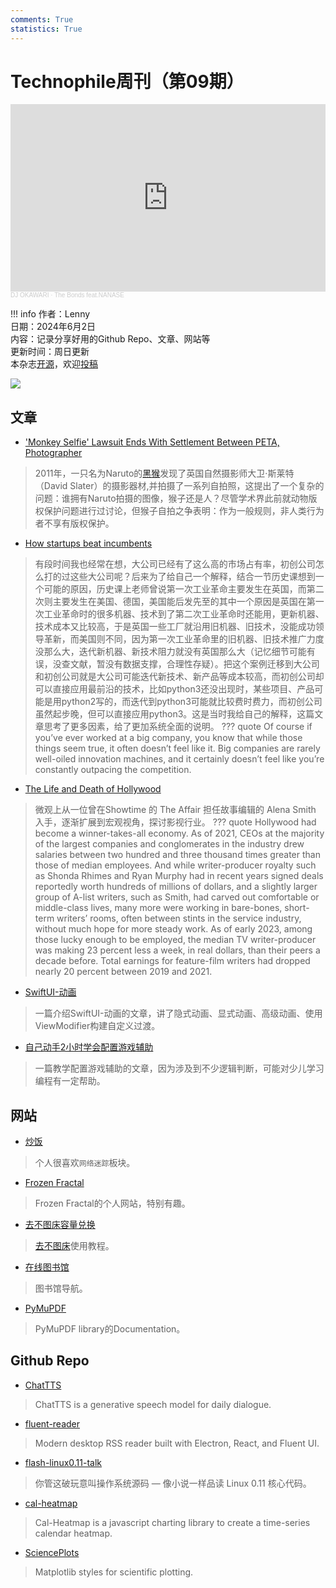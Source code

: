 ```yaml
---
comments: True
statistics: True
---
```


# Technophile周刊（第09期）

<iframe width="100%" height="300" scrolling="no" frameborder="no" allow="autoplay" src="https://w.soundcloud.com/player/?url=https%3A//api.soundcloud.com/tracks/205679035&color=%23ff5500&auto_play=false&hide_related=false&show_comments=true&show_user=true&show_reposts=false&show_teaser=true&visual=true"></iframe><div style="font-size: 10px; color: #cccccc;line-break: anywhere;word-break: normal;overflow: hidden;white-space: nowrap;text-overflow: ellipsis; font-family: Interstate,Lucida Grande,Lucida Sans Unicode,Lucida Sans,Garuda,Verdana,Tahoma,sans-serif;font-weight: 100;"><a href="https://soundcloud.com/djokawari" title="DJ OKAWARI" target="_blank" style="color: #cccccc; text-decoration: none;">DJ OKAWARI</a> · <a href="https://soundcloud.com/djokawari/thebondsfeatnanase" title="The Bonds feat.NANASE" target="_blank" style="color: #cccccc; text-decoration: none;">The Bonds feat.NANASE</a></div>

!!! info
    作者：Lenny<br>
    日期：2024年6月2日<br>
    内容：记录分享好用的Github Repo、文章、网站等<br>
    更新时间：周日更新<br>
    本杂志[开源](https://github.com/LennyChenLaw/Weekly)，欢迎[投稿](https://github.com/LennyChenLaw/Weekly/issues)<br>

![](https://s2.loli.net/2024/06/02/DriAqjOI8Fba7Wv.jpg)
## 文章
+ ['Monkey Selfie' Lawsuit Ends With Settlement Between PETA, Photographer](https://www.npr.org/sections/thetwo-way/2017/09/12/550417823/-animal-rights-advocates-photographer-compromise-over-ownership-of-monkey-selfie)
>2011年，一只名为Naruto的[黑猴](https://www.wikiwand.com/zh/%E9%BB%91%E7%8C%B4)发现了英国自然摄影师大卫·斯莱特（David Slater）的摄影器材,并拍摄了一系列自拍照，这提出了一个复杂的问题：谁拥有Naruto拍摄的图像，猴子还是人？尽管学术界此前就动物版权保护问题进行过讨论，但猴子自拍之争表明：作为一般规则，非人类行为者不享有版权保护。

+ [How startups beat incumbents](https://longform.asmartbear.com/startup-beats-incumbent)
>有段时间我也经常在想，大公司已经有了这么高的市场占有率，初创公司怎么打的过这些大公司呢？后来为了给自己一个解释，结合一节历史课想到一个可能的原因，历史课上老师曾说第一次工业革命主要发生在英国，而第二次则主要发生在美国、德国，美国能后发先至的其中一个原因是英国在第一次工业革命时的很多机器、技术到了第二次工业革命时还能用，更新机器、技术成本又比较高，于是英国一些工厂就沿用旧机器、旧技术，没能成功领导革新，而美国则不同，因为第一次工业革命里的旧机器、旧技术推广力度没那么大，迭代新机器、新技术阻力就没有英国那么大（记忆细节可能有误，没查文献，暂没有数据支撑，合理性存疑）。把这个案例迁移到大公司和初创公司就是大公司可能迭代新技术、新产品等成本较高，而初创公司却可以直接应用最前沿的技术，比如python3还没出现时，某些项目、产品可能是用python2写的，而迭代到python3可能就比较费时费力，而初创公司虽然起步晚，但可以直接应用python3。这是当时我给自己的解释，这篇文章思考了更多因素，给了更加系统全面的说明。
??? quote 
    Of course if you’ve ever worked at a big company, you know that while those things seem true, it often doesn’t feel like it. Big companies are rarely well-oiled innovation machines, and it certainly doesn’t feel like you’re constantly outpacing the competition.

+ [The Life and Death of Hollywood](https://harpers.org/archive/2024/05/the-life-and-death-of-hollywood-daniel-bessner/)
>微观上从一位曾在Showtime 的 The Affair 担任故事编辑的 Alena Smith 入手，逐渐扩展到宏观视角，探讨影视行业。
??? quote
    Hollywood had become a winner-takes-all economy. As of 2021, CEOs at the majority of the largest companies and conglomerates in the industry drew salaries between two hundred and three thousand times greater than those of median employees. And while writer-producer royalty such as Shonda Rhimes and Ryan Murphy had in recent years signed deals reportedly worth hundreds of millions of dollars, and a slightly larger group of A-list writers, such as Smith, had carved out comfortable or middle-class lives, many more were working in bare-bones, short-term writers’ rooms, often between stints in the service industry, without much hope for more steady work. As of early 2023, among those lucky enough to be employed, the median TV writer-producer was making 23 percent less a week, in real dollars, than their peers a decade before. Total earnings for feature-film writers had dropped nearly 20 percent between 2019 and 2021.

+ [SwiftUI-动画](https://juejin.cn/post/7371986999165337610)
> 一篇介绍SwiftUI-动画的文章，讲了隐式动画、显式动画、高级动画、使用ViewModifier构建自定义过渡。

+ [自己动手2小时学会配置游戏辅助](https://www.cnblogs.com/rongdi/p/18203456)
> 一篇教学配置游戏辅助的文章，因为涉及到不少逻辑判断，可能对少儿学习编程有一定帮助。

## 网站
+ [炒饭](https://choa.fun/all)
>个人很喜欢`网络迷踪`板块。
+ [Frozen Fractal](https://frozenfractal.com/)
>Frozen Fractal的个人网站，特别有趣。
+ [去不图床容量兑换](https://dusays.com/496/)
>[去不图床](https://7bu.top/login)使用教程。
+ [在线图书馆](https://www.zxlib.com/favorites/pubilic)
>图书馆导航。
+ [PyMuPDF](https://pymupdf.readthedocs.io/en/latest/index.html)
>PyMuPDF library的Documentation。

## Github Repo
+ [ChatTTS](https://github.com/2noise/ChatTTS)
>ChatTTS is a generative speech model for daily dialogue.
+ [fluent-reader](https://github.com/yang991178/fluent-reader)
>Modern desktop RSS reader built with Electron, React, and Fluent UI.
+ [flash-linux0.11-talk](https://github.com/dibingfa/flash-linux0.11-talk)
>你管这破玩意叫操作系统源码 — 像小说一样品读 Linux 0.11 核心代码。
+ [cal-heatmap](https://github.com/wa0x6e/cal-heatmap)
>Cal-Heatmap is a javascript charting library to create a time-series calendar heatmap.
+ [SciencePlots](https://github.com/garrettj403/SciencePlots)
>Matplotlib styles for scientific plotting.